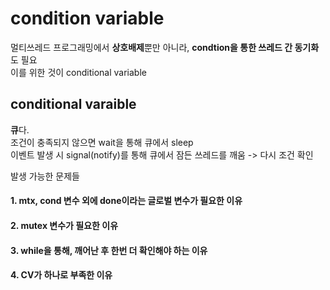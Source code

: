 
# condition variable  

멀티쓰레드 프로그래밍에서 **상호배제**뿐만 아니라, **condtion을 통한 쓰레드 간 동기화**도 필요  
이를 위한 것이 conditional variable  


## conditional varaible  

**큐**다.  
조건이 충족되지 않으면 wait을 통해 큐에서 sleep  
이벤트 발생 시 signal(notify)를 통해 큐에서 잠든 쓰레드를 깨움 -> 다시 조건 확인  

발생 가능한 문제들  
#### 1. mtx, cond 변수 외에 done이라는 글로벌 변수가 필요한 이유  

#### 2. mutex 변수가 필요한 이유  

#### 3. while을 통해, 깨어난 후 한번 더 확인해야 하는 이유  

#### 4. CV가 하나로 부족한 이유  





